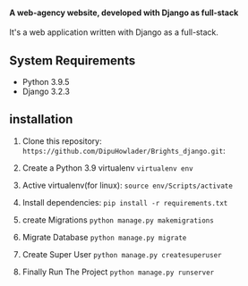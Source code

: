 #### A web-agency website, developed with Django as full-stack

It's a web application written with Django as a full-stack.

## System Requirements

* Python 3.9.5
* Django 3.2.3

## installation

1. Clone this repository: `https://github.com/DipuHowlader/Brights_django.git`:

2. Create a Python 3.9 virtualenv `virtualenv env`

3. Active virtualenv(for linux):
	`source env/Scripts/activate`
	
4. Install dependencies:
	`pip install -r requirements.txt`
	
5. create Migrations `python manage.py makemigrations`

6. Migrate Database `python manage.py migrate`

7. Create Super User `python manage.py createsuperuser`

8. Finally Run The Project `python manage.py runserver`
